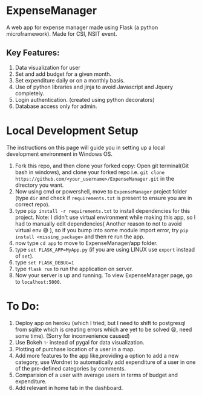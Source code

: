 # ExpenseManager
A web app for expense manager made using Flask (a python microframework).
Made for CSI, NSIT event. 

## Key Features:
1. Data visualization for user
2. Set and add budget for a given month.
3. Set expenditure daily or on a monthly basis.
4. Use of python libraries and jinja to avoid Javascript and Jquery completely.
5. Login authentication. (created using python decorators)
6. Database access only for admin.

# Local Development Setup

The instructions on this page will guide you in setting up a local development
environment in Windows OS.

1. Fork this repo, and then clone your forked copy:
Open git terminal(Git bash in windows), and clone your forked repo i.e. `git clone https://github.com/<your_username>/ExpenseManager.git` in the directory you want.
2. Now using cmd or powershell, move to `ExpenseManager` project folder (type `dir` and check if `requirements.txt` is present to ensure you are in correct repo).
3. type `pip install -r requirements.txt` to install dependencies for this project. Note: I didn't use virtual environment while making this app, so I had to manually edit dependencies( Another reason to not to avoid virtual env 😅 ), so if you bump into some module import error, try `pip install <missing_package>` and then re run the app. 
4. now type `cd app` to move to ExpenseManager/app folder.
5. type `set FLASK_APP=MyApp.py` (if you are using LINUX use `export` instead of `set`).
6. type `set FLASK_DEBUG=1`
7. type `flask run` to run the application on server.
8. Now your server is up and running. To view ExpenseManager page, go to `localhost:5000`.

# To Do:

1. Deploy app on heroku (which I tried, but I need to shift to postgresql from sqlite which is creating errors which are yet to be solved 😫, need some time). (Sorry for inconvenience caused) 
2. Use Bokeh ✨ instead of pygal for data visualization.
3. Plotting of purchase location of a user in a map.
4. Add more features to the app like,providing a option to add a new category, use Wordnet to automatically add expenditure of a user in one of the pre-defined categories by comments.
5. Comparision of a user with average users in terms of budget and expenditure.
6. Add relevant in home tab in the dashboard.
